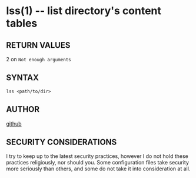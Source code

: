 lss(1) -- list directory's content tables 
===========================================================

## RETURN VALUES
2 on `Not enough arguments`

## SYNTAX 
`lss <path/to/dir>`

## AUTHOR
[github](github.com/gerelef/)

## SECURITY CONSIDERATIONS
I try to keep up to the latest security practices, however I do not hold these practices religiously, nor should you. Some configuration files take security more seriously than others, and some do not take it into consideration at all. 
